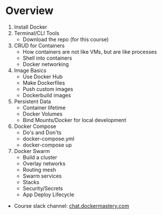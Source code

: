 # Overview

1. Install Docker
2. Terminal/CLI Tools
	- Download the repo (for this course)
4. CRUD for Containers
	- How containers are not like VMs, but are like processes
	- Shell into containers
	- Docker networking
5. Image Basics
	- Use Docker Hub
	- Make Dockerfiles
	- Push custom images
	- Dockerbuild images
6. Persistent Data
	- Container lifetime
	- Docker Volumes
	- Bind Mounts/Docker for local development
7. Docker Compose
	- Do's and Don'ts
	- docker-compose.yml
	- docker-compose up
8. Docker Swarm
	- Build a cluster
	- Overlay networks
	- Routing mesh
	- Swarm services
	- Stacks
	- Security/Secrets
	- App Deploy Lifecycle
	
* Course slack channel: [chat.dockermastery.com](https://dockermasterychat.herokuapp.com/)